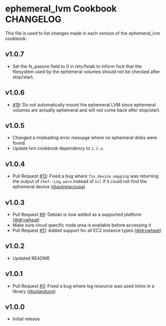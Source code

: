 ephemeral_lvm Cookbook CHANGELOG
=======================

This file is used to list changes made in each version of the ephemeral_lvm cookbook.

v1.0.7
------

- Set the fs_passno field to 0 in /etc/fstab to inform fsck that the filesystem used by the ephemeral volumes should
  not be checked after stop/start.

v1.0.6
------

- [#19][]: Do not automatically mount the ephemeral LVM since ephemeral volumes are actually ephemeral and will not come
  back after stop/start.

v1.0.5
------

- Changed a misleading error message where no ephemeral disks were found.
- Update lvm cookbook dependency to `1.1.x`.

v1.0.4
------

- Pull Request [#13][]: Fixed a bug where `fix_device_mapping` was returning the output of `Chef::Log.warn` instead of
  `nil` if it could not find the ephemeral device ([@autrejacoupa][])

v1.0.3
------

- Pull Request [#9][]: Debian is now added as a supported platform ([@drywheat][])
- Make sure cloud specific node area is available before accessing it
- Pull Request [#11][]: Added support for all EC2 instance types ([@drywheat][])

v1.0.2
------

- Updated README

v1.0.1
------

- Pull Request [#3][]: Fixed a bug where log resource was used inline in a library ([@juliandunn][])

v1.0.0
------

- Initial release

<!--- The following link definition list is generated by PimpMyChangelog --->
[#3]: https://github.com/rightscale-cookbooks/ephemeral_lvm/issues/3
[#9]: https://github.com/rightscale-cookbooks/ephemeral_lvm/issues/9
[#11]: https://github.com/rightscale-cookbooks/ephemeral_lvm/issues/11
[#13]: https://github.com/rightscale-cookbooks/ephemeral_lvm/issues/13
[#19]: https://github.com/rightscale-cookbooks/ephemeral_lvm/issues/19
[@autrejacoupa]: https://github.com/autrejacoupa
[@drywheat]: https://github.com/drywheat
[@juliandunn]: https://github.com/juliandunn
